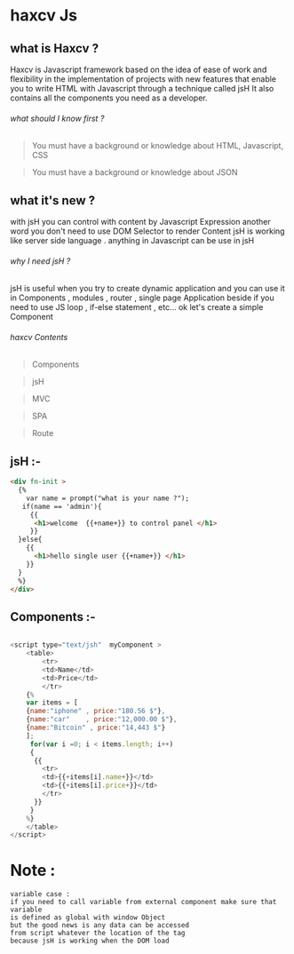 # haxcv Js


## what is Haxcv ?

Haxcv is Javascript framework based on the idea of ease of work and flexibility in the implementation of projects with new features that enable you to write HTML with Javascript through a technique called jsH It also contains all the components you need as a developer.

###### what should I know first ?
> You must have a background or knowledge about HTML, Javascript, CSS

> You must have a background or knowledge about JSON

## what it's new ?

with jsH you can control with content by Javascript Expression
another word you don't need to use DOM Selector to render Content
jsH is working like server side language .
anything in Javascript can be use in jsH


###### why I need jsH ?

jsH is useful when you try to create dynamic application and you can use it in Components , modules , router , single page Application beside if you need to use JS loop , if-else statement , etc...
ok let's create a simple Component

###### haxcv Contents 
> Components

> jsH

> MVC

> SPA

> Route

## jsH :- 
```html
<div fn-init >
  {%
    var name = prompt("what is your name ?");
   if(name == 'admin'){
     {{
      <h1>welcome  {{+name+}} to control panel </h1>
     }}
  }else{
    {{
      <h1>hello single user {{+name+}} </h1>
    }}
  }
  %}
</div>
```

## Components :- 
```javascript

<script type="text/jsh"  myComponent >
 	<table>
 		<tr>
 		<td>Name</td>
 		<td>Price</td>
 		</tr>
    {%
	var items = [
	{name:"iphone" , price:"180.56 $"},
	{name:"car"    , price:"12,000.00 $"},
	{name:"Bitcoin" , price:"14,443 $"}
	];
	 for(var i =0; i < items.length; i++)
	 {
	  {{
  	    <tr>
 		<td>{{+items[i].name+}}</td>
 		<td>{{+items[i].price+}}</td>
 		</tr>
	  }} 
	 }
    %}
	</table>
</script> 
```

# Note :

``` 
variable case :
if you need to call variable from external component make sure that variable 
is defined as global with window Object
but the good news is any data can be accessed 
from script whatever the location of the tag
because jsH is working when the DOM load
```




